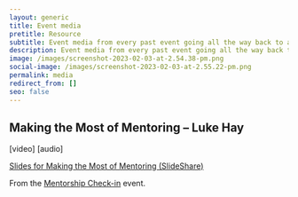 ```yaml
---
layout: generic
title: Event media
pretitle: Resource
subtitle: Event media from every past event going all the way back to about a week ago
description: Event media from every past event going all the way back to about a week ago
image: /images/screenshot-2023-02-03-at-2.54.38-pm.png
social-image: /images/screenshot-2023-02-03-at-2.55.22-pm.png
permalink: media
redirect_from: []
seo: false
---
```

## Making the Most of Mentoring – Luke Hay

\[video] \[audio]

[](https://uxbri.org/mentorship-check-in)[S﻿lides for Making the Most of Mentoring (SlideShare)](https://www.slideshare.net/uxbri/luke-hay-making-the-most-of-mentoring)

F﻿rom the [Mentorship Check-in](https://uxbri.org/mentorship-check-in) event.

[](https://www.slideshare.net/uxbri/luke-hay-making-the-most-of-mentoring)